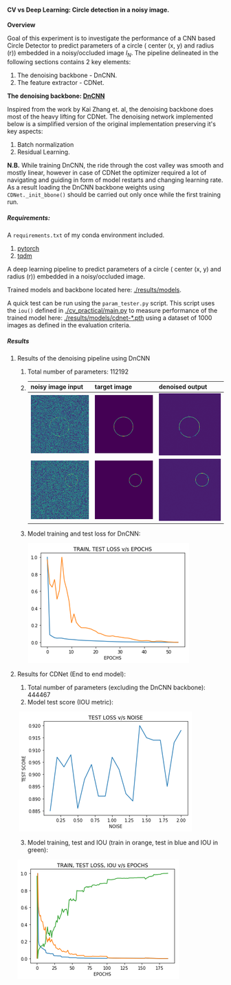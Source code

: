 #### CV vs Deep Learning: Circle detection in a noisy image.

__Overview__

Goal of this experiment is to investigate the performance of a CNN based Circle Detector to predict parameters of a circle ( center (x, y) and radius (r)) embedded in a noisy/occluded image $I_N$. The pipeline delineated in the following sections contains 2 key elements:

1. The denoising backbone - DnCNN.
2. The feature extractor - CDNet.

__The denoising backbone: [DnCNN](https://arxiv.org/pdf/1608.03981.pdf)__

Inspired from the work by Kai Zhang et. al, the denoising backbone does most of the heavy lifting for CDNet. The denoising network implemented below is a simplified version of the original implementation preserving it's key aspects:
1. Batch normalization 
2. Residual Learning.

__N.B.__ While training DnCNN, the ride through the cost valley was smooth and mostly linear, however in case of CDNet the optimizer required a lot of navigating and guiding in form of model restarts and changing learning rate. As a result loading the DnCNN backbone weights using `CDNet._init_bbone()` should be carried out only once while the first training run.

##### Requirements:

A `requirements.txt` of my conda environment included.

1. [pytorch](https://pytorch.org/)
2. [tqdm](https://github.com/tqdm/tqdm)

A deep learning pipeline to predict  parameters of a circle ( center (x, y) and radius (r)) embedded in a 
noisy/occluded image. 

Trained models and backbone located here: [./results/models](./results/models).

A quick test can be run using the `param_tester.py` script. This script uses the `iou()` defined in [./cv_practical/main.py](./cv_practical/main.py) to measure performance of  the trained model here: [./results/models/cdnet-*.pth](./results/models/cdnet-*.pth) using a dataset of 1000 images as defined in the evaluation criteria.

##### Results

1. Results of the denoising  pipeline using DnCNN

   1. Total number of parameters: 112192

   2. | noisy image input                                            | target image                                                 | denoised output                                              |
      | ------------------------------------------------------------ | ------------------------------------------------------------ | ------------------------------------------------------------ |
      | ![](./results/images/0.png) | ![](./results/images/0_targ.png) | ![](./results/images/0_pred.png) |
      | ![](./results/images/1.png) | ![](./results/images/1_targ.png) | ![](./results/images/1_pred.png) |

      

   3. Model training and test loss for DnCNN:

      ![](./results/dncnn_plot.png)

2. Results for CDNet (End to end model):

   1. Total number of parameters (excluding the DnCNN backbone): 444467
   2. Model test score (IOU metric):

   ​										 ![](./results/test_score.png)

   3. Model training, test and IOU (train in orange, test in blue and IOU in green): 

   ![](./results/cdnet_plot.png)
